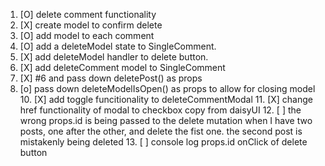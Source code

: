 1. [O] delete comment functionality
 2. [X] create model to confirm delete
 3. [O] add model to each comment
 4. [O] add a deleteModel state to SingleComment. 
   5. [X] add deleteModel handler to delete button. 
   6. [X] add deleteComment model to SingleComment 
   7. [X] #6 and pass down deletePost() as props
   9. [o] pass down deleteModelIsOpen() as props to allow for closing model     
     10. [X] add toggle funcitionality to deleteCommentModal
     11. [X] change href functionality of modal to checkbox copy from daisyUI
     12. [ ] the wrong props.id is being passed to the delete mutation when I have two posts, one after the other, and delete the fist one. the second post is mistakenly being deleted
     13. [ ] console log props.id onClick of delete button
